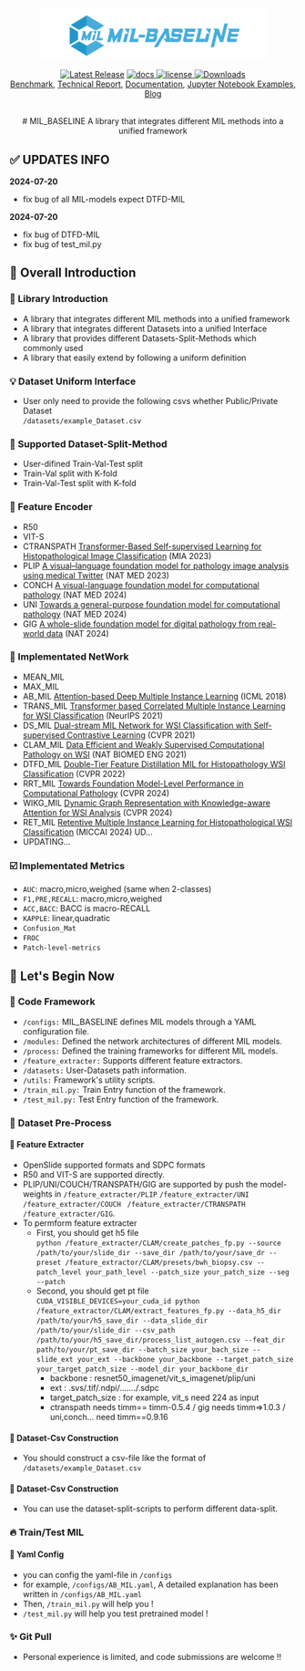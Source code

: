 <p align="center">
    <br>
    <img src="https://github.com/lingxitong/MIL_BASELINE/blob/main/lo.png" width="400"/>
    <br>
<p>

<div align="center">
  <a href="https://github.com/salesforce/LAVIS/releases"><img alt="Latest Release" src="https://img.shields.io/github/release/salesforce/LAVIS.svg" /></a>
  <a href="https://opensource.salesforce.com/LAVIS/index.html">
  <img alt="docs" src="https://github.com/salesforce/LAVIS/actions/workflows/docs.yaml/badge.svg"/>
  <a href="https://opensource.org/licenses/BSD-3-Clause">
  <img alt="license" src="https://img.shields.io/badge/License-BSD_3--Clause-blue.svg"/>
  </a> 
  <a href="https://pepy.tech/project/salesforce-lavis">
  <img alt="Downloads" src="https://pepy.tech/badge/salesforce-lavis">
  </a>
</div>

<div align="center">
<a href="https://opensource.salesforce.com/LAVIS//latest/benchmark.html">Benchmark</a>,
<a href="https://arxiv.org/abs/2209.09019">Technical Report</a>,
<a href="https://opensource.salesforce.com/LAVIS//latest/index.html">Documentation</a>,
<a href="https://github.com/salesforce/LAVIS/tree/main/examples">Jupyter Notebook Examples</a>,
<a href="https://blog.salesforceairesearch.com/lavis-language-vision-library/">Blog</a>
</div>


<p align="center">
    <br>
    # MIL_BASELINE 
    A library that integrates different MIL methods into a unified framework
    <br>
<p>



## :white_check_mark: **UPDATES INFO**
**2024-07-20**
- fix bug of all MIL-models expect DTFD-MIL

**2024-07-20**
- fix bug of DTFD-MIL
- fix bug of test_mil.py


## :memo: **Overall Introduction**
### :bookmark: Library Introduction
* A library that integrates different MIL methods into a unified framework
* A library that integrates different Datasets into a unified Interface
* A library that provides different Datasets-Split-Methods which commonly used
* A library that easily extend by following a uniform definition

### :bulb: Dataset Uniform Interface
* User only need to provide the following csvs whether Public/Private Dataset<br/>
`/datasets/example_Dataset.csv`
  
### :closed_umbrella: Supported Dataset-Split-Method
* User-difined Train-Val-Test split
* Train-Val split with K-fold
* Train-Val-Test split with K-fold

### :triangular_ruler: Feature Encoder
* R50
* VIT-S
* CTRANSPATH [Transformer-Based Self-supervised Learning for Histopathological Image Classification](https://link.springer.com/chapter/10.1007/978-3-030-87237-3_18) (MIA 2023)
* PLIP [A visual–language foundation model for pathology image analysis using medical Twitter](https://www.nature.com/articles/s41591-023-02504-3) (NAT MED 2023)
* CONCH [A visual-language foundation model for computational pathology](https://www.nature.com/articles/s41591-024-02856-4) (NAT MED 2024)
* UNI [Towards a general-purpose foundation model for computational pathology](https://www.nature.com/articles/s41591-024-02857-3) (NAT MED 2024)
* GIG [A whole-slide foundation model for digital pathology from real-world data](https://www.nature.com/articles/s41586-024-07441-w) (NAT 2024)
  
###  :gem: Implementated NetWork
* MEAN_MIL
* MAX_MIL
* AB_MIL [Attention-based Deep Multiple Instance Learning](https://arxiv.org/abs/1802.04712) (ICML 2018)
* TRANS_MIL [Transformer based Correlated Multiple Instance Learning for WSI Classification](https://arxiv.org/abs/2106.00908) (NeurIPS 2021)
* DS_MIL [Dual-stream MIL Network for WSI Classification with Self-supervised Contrastive Learning](https://arxiv.org/abs/2011.08939) (CVPR 2021)
* CLAM_MIL [Data Efficient and Weakly Supervised Computational Pathology on WSI](https://arxiv.org/abs/2004.09666) (NAT BIOMED ENG 2021)
* DTFD_MIL [Double-Tier Feature Distillation MIL for Histopathology WSI Classification](https://arxiv.org/abs/2203.12081) (CVPR 2022)
* RRT_MIL [Towards Foundation Model-Level Performance in Computational Pathology](https://arxiv.org/abs/2402.17228) (CVPR 2024)
* WIKG_MIL [Dynamic Graph Representation with Knowledge-aware Attention for WSI Analysis](https://arxiv.org/abs/2403.07719) (CVPR 2024)
* RET_MIL [Retentive Multiple Instance Learning for Histopathological WSI Classification](https://arxiv.org/abs/2403.10858) (MICCAI 2024) UD...
* UPDATING...

### ☑️  Implementated Metrics
* `AUC`: macro,micro,weighed (same when 2-classes)
* `F1,PRE,RECALL`: macro,micro,weighed
* `ACC,BACC`: BACC is macro-RECALL
* `KAPPLE`: linear,quadratic
* `Confusion_Mat`
* `FROC`
* `Patch-level-metrics`


## :orange_book: Let's Begin Now
### 🔨 **Code Framework**
- `/configs:` MIL_BASELINE defines MIL models through a YAML configuration file.
- `/modules:` Defined the network architectures of different MIL models.
- `/process:` Defined the training frameworks for different MIL models.
- `/feature_extracter:` Supports different feature extractors.
- `/datasets:` User-Datasets path information.
- `/utils:` Framework's utility scripts.
- `/train_mil.py:` Train Entry function of the framework.
- `/test_mil.py:` Test Entry function of the framework.

### 📁 **Dataset Pre-Process**
####  :egg: **Feature Extracter**
- OpenSlide supported formats and SDPC formats
- R50 and VIT-S are supported directly.
- PLIP/UNI/COUCH/TRANSPATH/GIG are supported by push the model-weights in `/feature_extracter/PLIP` `/feature_extracter/UNI` `/feature_extracter/COUCH ` `/feature_extracter/CTRANSPATH` `/feature_extracter/GIG`.
- To permform feature extracter </br>
  - First, you should get h5 file </br>
`python /feature_extracter/CLAM/create_patches_fp.py --source /path/to/your/slide_dir --save_dir /path/to/your/save_dr --preset /feature_extractor/CLAM/presets/bwh_biopsy.csv --patch_level your_path_level --patch_size your_patch_size --seg --patch` 
  - Second, you should get pt file </br>
`CUDA_VISIBLE_DEVICES=your_cuda_id python /feature_extractor/CLAM/extract_features_fp.py --data_h5_dir /path/to/your/h5_save_dir --data_slide_dir /path/to/your/slide_dir --csv_path /path/to/your/h5_save_dir/process_list_autogen.csv --feat_dir path/to/your/pt_save_dir --batch_size your_bach_size --slide_ext your_ext --backbone your_backbone --target_patch_size your_target_patch_size --model_dir your_backbone_dir` 
    - backbone : resnet50_imagenet/vit_s_imagenet/plip/uni
    - ext : .svs/.tif/.ndpi/......./.sdpc
    - target_patch_size : for example, vit_s need 224 as input
    - ctranspath needs timm== timm-0.5.4 / gig needs timm=>1.0.3 / uni,conch... need timm==0.9.16 

#### :custard: **Dataset-Csv Construction**
- You should construct a csv-file like the format of `/datasets/example_Dataset.csv`

#### :cookie: **Dataset-Csv Construction**
- You can use the dataset-split-scripts to perform different data-split.


### :fire: **Train/Test MIL**
#### :8ball: **Yaml Config**
- you can config the yaml-file in `/configs`
- for example, `/configs/AB_MIL.yaml`, A detailed explanation has been written in  `/configs/AB_MIL.yaml`
- Then, `/train_mil.py` will help you !
- `/test_mil.py` will help you test pretrained model !


### :sparkles: **Git Pull**
- Personal experience is limited, and code submissions are welcome !!
